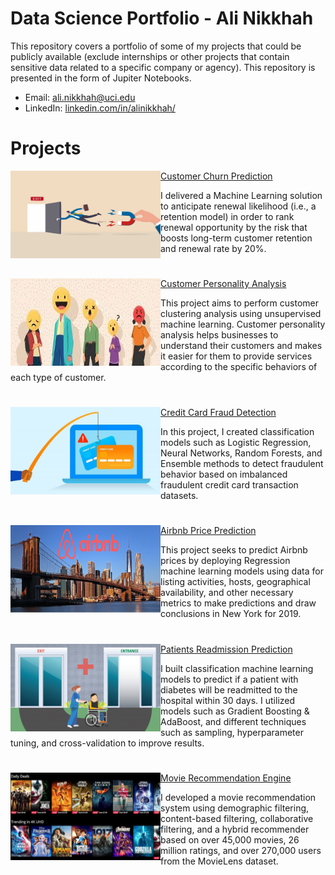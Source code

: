# Data Science Portfolio - Ali Nikkhah
This repository covers a portfolio of some of my projects that could be publicly available (exclude internships or other projects that contain sensitive data related to a specific company or agency). This repository is presented in the form of Jupiter Notebooks.

- Email: ali.nikkhah@uci.edu
- LinkedIn: [linkedin.com/in/alinikkhah/](https://www.linkedin.com/in/alinikkhah/)

# Projects

<!-- Customer Churn Prediction  -->

<img align="left" width="240" height="140" src="https://github.com/91104311/Portfolio/blob/main/Images/Churn.jpeg"> [Customer Churn Prediction](https://github.com/91104311/Portfolio/tree/main/Customer%20Churn%20Prediction)

I delivered a Machine Learning solution to anticipate renewal likelihood (i.e., a retention model) in order to rank renewal opportunity by the risk that boosts long-term customer retention and renewal rate by 20%.

<!-- Customer Personality Analysis  -->
# 
<img align="left" width="240" height="140" src="https://github.com/91104311/Portfolio/blob/main/Images/customer.jpeg"> [Customer Personality Analysis](https://github.com/91104311/Portfolio/tree/main/Customer%20Personality%20Analysis)

This project aims to perform customer clustering analysis using unsupervised machine learning. Customer personality analysis helps businesses to understand their customers and makes it easier for them to provide services according to the specific behaviors of each type of customer.

<!-- Credit Card Fraud Detection  -->
# 
<img align="left" width="240" height="140" src="https://github.com/91104311/Portfolio/blob/main/Images/Fraud%20Detection.jpeg"> [Credit Card Fraud Detection](https://github.com/91104311/Portfolio/tree/main/Credit%20Card%20Fraud%20Detection)

In this project, I created classification models such as Logistic Regression, Neural Networks, Random Forests, and Ensemble methods to detect fraudulent behavior based on imbalanced fraudulent credit card transaction datasets.

<!-- New York Airbnb Price Prediction  -->
# 
<img align="left" width="240" height="140" src="https://github.com/91104311/Portfolio/blob/main/Images/Airbnb.jpeg"> [Airbnb Price Prediction](https://github.com/91104311/Portfolio/tree/main/New%20York%20Airbnb%20Price%20Prediction)

This project seeks to predict Airbnb prices by deploying Regression machine learning models using data for listing activities, hosts, geographical availability, and other necessary metrics to make predictions and draw conclusions in New York for 2019. 

<!-- Readmission Prediction for Patients with Diabetes  -->
# 
<img align="left" width="240" height="140" src="https://github.com/91104311/Portfolio/blob/main/Images/READMISSION.jpeg"> [Patients Readmission Prediction](https://github.com/91104311/Portfolio/tree/main/Readmission%20Prediction%20for%20Patients%20with%20Diabetes)

I built classification machine learning models to predict if a patient with diabetes will be readmitted to the hospital within 30 days. I utilized models such as Gradient Boosting & AdaBoost, and different techniques such as sampling, hyperparameter tuning, and cross-validation to improve results.

<!-- Movie Recommendation Engine  -->
# 
<img align="left" width="240" height="140" src="https://github.com/91104311/Portfolio/blob/main/Images/Movie.jpeg"> [Movie Recommendation Engine](https://github.com/91104311/Portfolio/tree/main/Movie%20Recommendation%20Engine)

I developed a movie recommendation system using demographic filtering, content-based filtering, collaborative filtering, and a hybrid recommender based on over 45,000 movies, 26 million ratings, and over 270,000 users from the MovieLens dataset.


